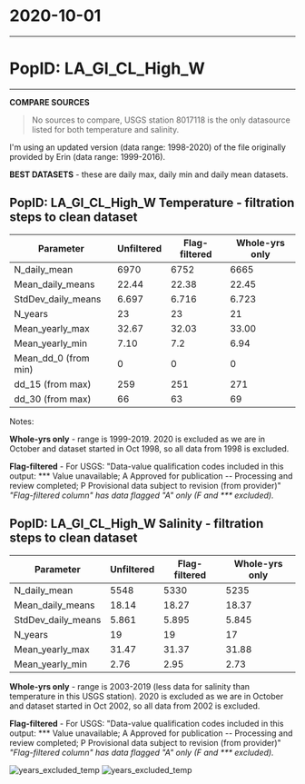 # 2020-10-01

---

# PopID: LA_GI_CL_High_W
---

**COMPARE SOURCES**

> No sources to compare, USGS station 8017118 is the only datasource listed for both temperature and salinity.

I'm using an updated version (data range: 1998-2020) of the file originally provided by Erin (data range: 1999-2016).

**BEST DATASETS** - these are daily max, daily min and daily mean datasets.

## PopID: LA_GI_CL_High_W Temperature - filtration steps to clean dataset

| Parameter            | Unfiltered | Flag-filtered  | Whole-yrs only |
| ---------------------| ---------- | -------------- | -------------- |
| N_daily_mean         |  6970      |   6752         |  6665          |
| Mean_daily_means     |  22.44     |   22.38        |  22.45         |
| StdDev_daily_means   |  6.697     |   6.716        |  6.723         |
| N_years              |    23      |     23         |  21            |
| Mean_yearly_max      |  32.67     |     32.03      |  33.00         |
| Mean_yearly_min      |  7.10      |      7.2       |  6.94          |
| Mean_dd_0 (from min) |    0       |  0             |   0            |
| dd_15 (from max)     |  259       |     251        |  271           |
| dd_30 (from max)     |    66      |    63          |  69            |

Notes: 

**Whole-yrs only** - range is 1999-2019. 2020 is excluded as we are in October and dataset started in Oct 1998, so all data from 1998 is excluded. 

**Flag-filtered** - For USGS: "Data-value qualification codes included in this output: ***  Value unavailable; A  Approved for publication -- Processing and review completed; P  Provisional data subject to revision (from provider)"
*"Flag-filtered column" has data flagged "A" only (F and *** excluded).*


## PopID: LA_GI_CL_High_W Salinity - filtration steps to clean dataset

| Parameter          | Unfiltered | Flag-filtered     | Whole-yrs only |
| -------------------| ---------- | ----------------- | -------------- |
| N_daily_mean       |  5548      |     5330          |  5235          |
| Mean_daily_means   |   18.14    |      18.27        |  18.37         |
| StdDev_daily_means |   5.861    |       5.895       |  5.845         |
| N_years            |   19       |         19        |  17            |
| Mean_yearly_max    |  31.47     |       31.37       |  31.88         |
| Mean_yearly_min    |    2.76    |        2.95       |   2.73         |


**Whole-yrs only** - range is 2003-2019 (less data for salinity than temperature in this USGS station). 2020 is excluded as we are in October and dataset started in Oct 2002, so all data from 2002 is excluded. 

**Flag-filtered** - For USGS: "Data-value qualification codes included in this output: ***  Value unavailable; A  Approved for publication -- Processing and review completed; P  Provisional data subject to revision (from provider)"
*"Flag-filtered column" has data flagged "A" only (F and *** excluded).*

![years_excluded_temp](../img/LA_GI_CL_High_W_by_mo_yr_temp)
![years_excluded_temp](../img/LA_GI_CL_High_W_by_mo_yr_sal)
